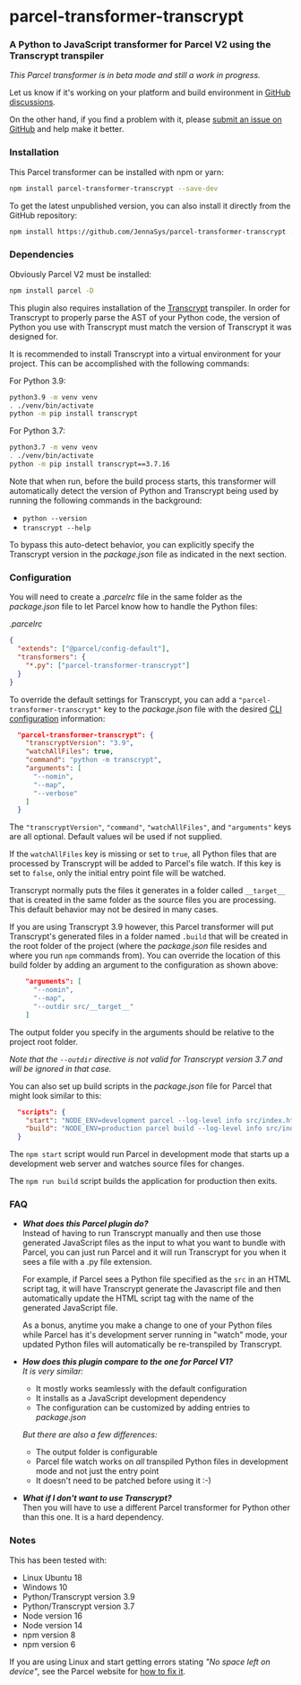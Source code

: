 # parcel-transformer-transcrypt
### A Python to JavaScript transformer for Parcel V2 using the Transcrypt transpiler
_This Parcel transformer is in beta mode and still a work in progress._

Let us know if it's working on your platform and build environment in [GitHub discussions](https://github.com/JennaSys/parcel-transformer-transcrypt/discussions).

On the other hand, if you find a problem with it, please [submit an issue on GitHub](https://github.com/JennaSys/parcel-transformer-transcrypt/issues) and help make it better.

### Installation
This Parcel transformer can be installed with npm or yarn:
```bash
npm install parcel-transformer-transcrypt --save-dev
```

To get the latest unpublished version, you can also install it directly from the GitHub repository:
```bash
npm install https://github.com/JennaSys/parcel-transformer-transcrypt --save-dev
```

### Dependencies
Obviously Parcel V2 must be installed:

```bash
npm install parcel -D
```
This plugin also requires installation of the [Transcrypt](https://www.transcrypt.org) transpiler.  In order for Transcrypt to properly parse the AST of your Python code, the version of Python you use with Transcrypt must match the version of Transcrypt it was designed for.

It is recommended to install Transcrypt into a virtual environment for your project.  This can be accomplished with the following commands:

For Python 3.9:  
```bash
python3.9 -m venv venv
. ./venv/bin/activate
python -m pip install transcrypt
```

For Python 3.7:  
```bash
python3.7 -m venv venv
. ./venv/bin/activate
python -m pip install transcrypt==3.7.16
```

Note that when run, before the build process starts, this transformer will automatically detect the version of Python and Transcrypt being used by running the following commands in the background:
- `python --version`
- `transcrypt --help`

To bypass this auto-detect behavior, you can explicitly specify the Transcrypt version in the _package.json_ file as indicated in the next section.

### Configuration

You will need to create a _.parcelrc_ file in the same folder as the _package.json_ file to let Parcel know how to handle the Python files:

_.parcelrc_
```json
{
  "extends": ["@parcel/config-default"],
  "transformers": {
    "*.py": ["parcel-transformer-transcrypt"]
  }
}
```

To override the default settings for Transcrypt, you can add a `"parcel-transformer-transcrypt"` key to the _package.json_ file with the desired [CLI configuration](https://www.transcrypt.org/docs/html/installation_use.html#available-command-line-switches) information:
```json
  "parcel-transformer-transcrypt": {
    "transcryptVersion": "3.9",
    "watchAllFiles": true,
    "command": "python -m transcrypt",
    "arguments": [
      "--nomin",
      "--map",
      "--verbose"
    ]
  }
```
The `"transcryptVersion"`, `"command"`, `"watchAllFiles"`, and `"arguments"` keys are all optional.  Default values wil be used if not supplied.

If the `watchAllFiles` key is missing or set to `true`, all Python files that are processed by Transcrypt will be added to Parcel's file watch.  If this key is set to `false`, only the initial entry point file will be watched. 

Transcrypt normally puts the files it generates in a folder called `__target__` that is created in the same folder as the source files you are processing. This default behavior may not be desired in many cases.  

If you are using Transcrypt 3.9 however, this Parcel transformer will put Transcrypt's generated files in a folder named `.build` that will be created in the root folder of the project (where the _package.json_ file resides and where you run `npm` commands from).
You can override the location of this build folder by adding an argument to the configuration as shown above:
```json
    "arguments": [
      "--nomin",
      "--map",
      "--outdir src/__target__"  
    ]
```
The output folder you specify in the arguments should be relative to the project root folder.  

_Note that the `--outdir` directive is not valid for Transcrypt version 3.7 and will be ignored in that case._

You can also set up build scripts in the _package.json_ file for Parcel that might look similar to this:
```json
  "scripts": {
    "start": "NODE_ENV=development parcel --log-level info src/index.html --dist-dir dist/dev --port 8080",
    "build": "NODE_ENV=production parcel build --log-level info src/index.html --no-source-maps --dist-dir dist/prod --no-cache"
  }
```
The `npm start` script would run Parcel in development mode that starts up a development web server and watches source files for changes.

The `npm run build` script builds the application for production then exits. 


### FAQ
- **_What does this Parcel plugin do?_**  
  Instead of having to run Transcrypt manually and then use those generated JavaScript files as the input to what you want to bundle with Parcel, you can just run Parcel and it will run Transcrypt for you when it sees a file with a .py file extension.
  
  For example, if Parcel sees a Python file specified as the `src` in an HTML script tag, it will have Transcrypt generate the Javascript file and then automatically update the HTML script tag with the name of the generated JavaScript file. 
  
  As a bonus, anytime you make a change to one of your Python files while Parcel has it's development server running in "watch" mode, your updated Python files will automatically be re-transpiled by Transcrypt.
- **_How does this plugin compare to the one for Parcel V1?_**  
  _It is very similar:_
  - It mostly works seamlessly with the default configuration
  - It installs as a JavaScript development dependency
  - The configuration can be customized by adding entries to _package.json_

  _But there are also a few differences:_
  - The output folder is configurable
  - Parcel file watch works on _all_ transpiled Python files in development mode and not just the entry point
  - It doesn't need to be patched before using it :-)
- **_What if I don't want to use Transcrypt?_**  
  Then you will have to use a different Parcel transformer for Python other than this one.  It is a hard dependency.


### Notes
This has been tested with:
- Linux Ubuntu 18
- Windows 10
- Python/Transcrypt version 3.9
- Python/Transcrypt version 3.7
- Node version 16
- Node version 14
- npm version 8
- npm version 6


If you are using Linux and start getting errors stating *"No space left on device"*, see the Parcel website for [how to fix it](https://parceljs.org/features/development/#linux%3A-no-space-left-on-device).

